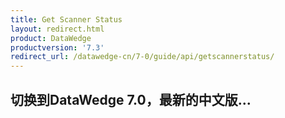 ```yaml
---
title: Get Scanner Status 
layout: redirect.html
product: DataWedge
productversion: '7.3'
redirect_url: /datawedge-cn/7-0/guide/api/getscannerstatus/
---
```


## 切换到DataWedge 7.0，最新的中文版...

